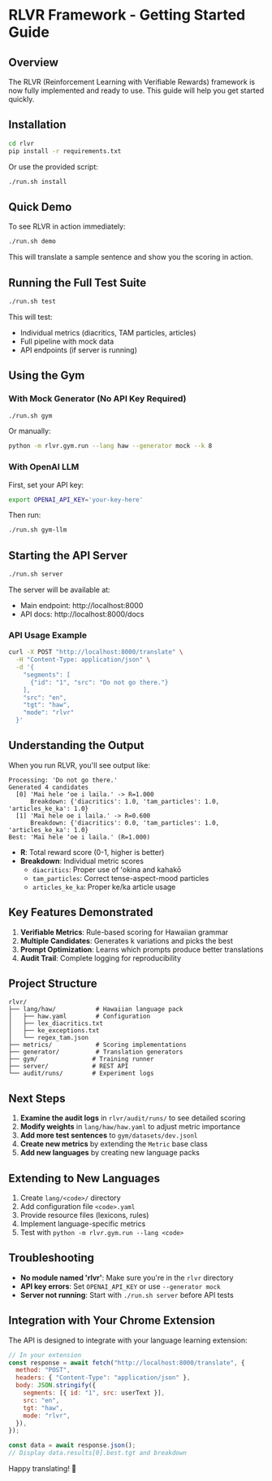 # RLVR Framework - Getting Started Guide

## Overview

The RLVR (Reinforcement Learning with Verifiable Rewards) framework is now fully implemented and ready to use. This guide will help you get started quickly.

## Installation

```bash
cd rlvr
pip install -r requirements.txt
```

Or use the provided script:

```bash
./run.sh install
```

## Quick Demo

To see RLVR in action immediately:

```bash
./run.sh demo
```

This will translate a sample sentence and show you the scoring in action.

## Running the Full Test Suite

```bash
./run.sh test
```

This will test:

- Individual metrics (diacritics, TAM particles, articles)
- Full pipeline with mock data
- API endpoints (if server is running)

## Using the Gym

### With Mock Generator (No API Key Required)

```bash
./run.sh gym
```

Or manually:

```bash
python -m rlvr.gym.run --lang haw --generator mock --k 8
```

### With OpenAI LLM

First, set your API key:

```bash
export OPENAI_API_KEY='your-key-here'
```

Then run:

```bash
./run.sh gym-llm
```

## Starting the API Server

```bash
./run.sh server
```

The server will be available at:

- Main endpoint: http://localhost:8000
- API docs: http://localhost:8000/docs

### API Usage Example

```bash
curl -X POST "http://localhost:8000/translate" \
  -H "Content-Type: application/json" \
  -d '{
    "segments": [
      {"id": "1", "src": "Do not go there."}
    ],
    "src": "en",
    "tgt": "haw",
    "mode": "rlvr"
  }'
```

## Understanding the Output

When you run RLVR, you'll see output like:

```
Processing: 'Do not go there.'
Generated 4 candidates
  [0] 'Mai hele ʻoe i laila.' -> R=1.000
      Breakdown: {'diacritics': 1.0, 'tam_particles': 1.0, 'articles_ke_ka': 1.0}
  [1] 'Mai hele oe i laila.' -> R=0.600
      Breakdown: {'diacritics': 0.0, 'tam_particles': 1.0, 'articles_ke_ka': 1.0}
Best: 'Mai hele ʻoe i laila.' (R=1.000)
```

- **R**: Total reward score (0-1, higher is better)
- **Breakdown**: Individual metric scores
  - `diacritics`: Proper use of ʻokina and kahakō
  - `tam_particles`: Correct tense-aspect-mood particles
  - `articles_ke_ka`: Proper ke/ka article usage

## Key Features Demonstrated

1. **Verifiable Metrics**: Rule-based scoring for Hawaiian grammar
2. **Multiple Candidates**: Generates k variations and picks the best
3. **Prompt Optimization**: Learns which prompts produce better translations
4. **Audit Trail**: Complete logging for reproducibility

## Project Structure

```
rlvr/
├── lang/haw/           # Hawaiian language pack
│   ├── haw.yaml        # Configuration
│   ├── lex_diacritics.txt
│   ├── ke_exceptions.txt
│   └── regex_tam.json
├── metrics/            # Scoring implementations
├── generator/          # Translation generators
├── gym/               # Training runner
├── server/            # REST API
└── audit/runs/        # Experiment logs
```

## Next Steps

1. **Examine the audit logs** in `rlvr/audit/runs/` to see detailed scoring
2. **Modify weights** in `lang/haw/haw.yaml` to adjust metric importance
3. **Add more test sentences** to `gym/datasets/dev.jsonl`
4. **Create new metrics** by extending the `Metric` base class
5. **Add new languages** by creating new language packs

## Extending to New Languages

1. Create `lang/<code>/` directory
2. Add configuration file `<code>.yaml`
3. Provide resource files (lexicons, rules)
4. Implement language-specific metrics
5. Test with `python -m rlvr.gym.run --lang <code>`

## Troubleshooting

- **No module named 'rlvr'**: Make sure you're in the `rlvr` directory
- **API key errors**: Set `OPENAI_API_KEY` or use `--generator mock`
- **Server not running**: Start with `./run.sh server` before API tests

## Integration with Your Chrome Extension

The API is designed to integrate with your language learning extension:

```javascript
// In your extension
const response = await fetch("http://localhost:8000/translate", {
  method: "POST",
  headers: { "Content-Type": "application/json" },
  body: JSON.stringify({
    segments: [{ id: "1", src: userText }],
    src: "en",
    tgt: "haw",
    mode: "rlvr",
  }),
});

const data = await response.json();
// Display data.results[0].best.tgt and breakdown
```

Happy translating! 🌺
